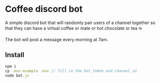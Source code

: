 # Coffee discord bot

A simple discord bot that will randomly pair users of a channel together so that they can have a virtual coffee or mate or hot chocolate or tea ☕️

The bot will post a message every morning at 7am.

## Install

```javascript
npm i
cp .env.example .env // fill in the bot_token and channel_id
node bot.js
```